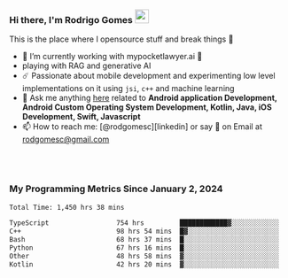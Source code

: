 
### Hi there, I'm Rodrigo Gomes <img src="https://media.giphy.com/media/hvRJCLFzcasrR4ia7z/giphy.gif" width="25px">
This is the place where I opensource stuff and break things 🤣
- 🔭 I’m currently working with mypocketlawyer.ai 💜
- playing with RAG and generative AI
- ☄️ Passionate about mobile development and experimenting low level implementations on it using `jsi`, `c++` and machine learning
- 💬 Ask me anything [here](https://github.com/rodgomesc/rodgomesc/issues) related to <b>Android application Development, Android Custom Operating System Development, Kotlin, Java, iOS Development, Swift, Javascript</b>
- 📫 How to reach me: [@rodgomesc][linkedin] or say 👋 on Email at [rodgomesc@gmail.com](mailto:rodgomesc@gmail.com)


<br/>

<!-- 
<picture>
  <img src="/github-metrics.svg" alt="Metrics">
</picture>
-->

</br>

### My Programming Metrics Since January 2, 2024 


<!--START_SECTION:waka-->

```txt
Total Time: 1,450 hrs 38 mins

TypeScript                 754 hrs         ████████████▓░░░░░░░░░░░░   50.28 %
C++                        98 hrs 54 mins  █▓░░░░░░░░░░░░░░░░░░░░░░░   06.60 %
Bash                       68 hrs 37 mins  █░░░░░░░░░░░░░░░░░░░░░░░░   04.58 %
Python                     67 hrs 16 mins  █░░░░░░░░░░░░░░░░░░░░░░░░   04.49 %
Other                      48 hrs 58 mins  ▓░░░░░░░░░░░░░░░░░░░░░░░░   03.27 %
Kotlin                     42 hrs 20 mins  ▓░░░░░░░░░░░░░░░░░░░░░░░░   02.82 %
```

<!--END_SECTION:waka-->
